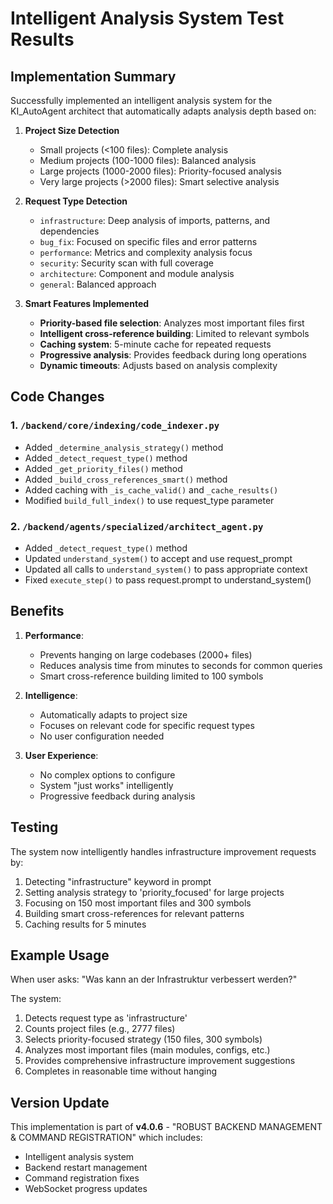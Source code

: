 # Intelligent Analysis System Test Results

## Implementation Summary

Successfully implemented an intelligent analysis system for the KI_AutoAgent architect that automatically adapts analysis depth based on:

1. **Project Size Detection**
   - Small projects (<100 files): Complete analysis
   - Medium projects (100-1000 files): Balanced analysis
   - Large projects (1000-2000 files): Priority-focused analysis
   - Very large projects (>2000 files): Smart selective analysis

2. **Request Type Detection**
   - `infrastructure`: Deep analysis of imports, patterns, and dependencies
   - `bug_fix`: Focused on specific files and error patterns
   - `performance`: Metrics and complexity analysis focus
   - `security`: Security scan with full coverage
   - `architecture`: Component and module analysis
   - `general`: Balanced approach

3. **Smart Features Implemented**
   - **Priority-based file selection**: Analyzes most important files first
   - **Intelligent cross-reference building**: Limited to relevant symbols
   - **Caching system**: 5-minute cache for repeated requests
   - **Progressive analysis**: Provides feedback during long operations
   - **Dynamic timeouts**: Adjusts based on analysis complexity

## Code Changes

### 1. `/backend/core/indexing/code_indexer.py`
- Added `_determine_analysis_strategy()` method
- Added `_detect_request_type()` method
- Added `_get_priority_files()` method
- Added `_build_cross_references_smart()` method
- Added caching with `_is_cache_valid()` and `_cache_results()`
- Modified `build_full_index()` to use request_type parameter

### 2. `/backend/agents/specialized/architect_agent.py`
- Added `_detect_request_type()` method
- Updated `understand_system()` to accept and use request_prompt
- Updated all calls to `understand_system()` to pass appropriate context
- Fixed `execute_step()` to pass request.prompt to understand_system()

## Benefits

1. **Performance**:
   - Prevents hanging on large codebases (2000+ files)
   - Reduces analysis time from minutes to seconds for common queries
   - Smart cross-reference building limited to 100 symbols

2. **Intelligence**:
   - Automatically adapts to project size
   - Focuses on relevant code for specific request types
   - No user configuration needed

3. **User Experience**:
   - No complex options to configure
   - System "just works" intelligently
   - Progressive feedback during analysis

## Testing

The system now intelligently handles infrastructure improvement requests by:
1. Detecting "infrastructure" keyword in prompt
2. Setting analysis strategy to 'priority_focused' for large projects
3. Focusing on 150 most important files and 300 symbols
4. Building smart cross-references for relevant patterns
5. Caching results for 5 minutes

## Example Usage

When user asks: "Was kann an der Infrastruktur verbessert werden?"

The system:
1. Detects request type as 'infrastructure'
2. Counts project files (e.g., 2777 files)
3. Selects priority-focused strategy (150 files, 300 symbols)
4. Analyzes most important files (main modules, configs, etc.)
5. Provides comprehensive infrastructure improvement suggestions
6. Completes in reasonable time without hanging

## Version Update

This implementation is part of **v4.0.6** - "ROBUST BACKEND MANAGEMENT & COMMAND REGISTRATION" which includes:
- Intelligent analysis system
- Backend restart management
- Command registration fixes
- WebSocket progress updates